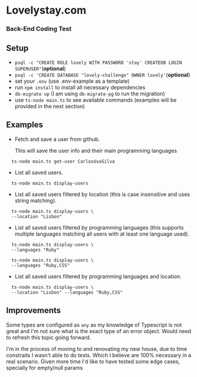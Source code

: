 # Lovelystay.com
### Back-End Coding Test


## Setup
- `psql -c "CREATE ROLE lovely WITH PASSWORD 'stay' CREATEDB LOGIN SUPERUSER"`(**optional**)
- `psql -c 'CREATE DATABASE "lovely-challenge" OWNER lovely'`(**optional**)
- set your `.env` (use .env-example as a template)
- run `npm install` to install all necessary dependencies
- `db-migrate up` (I am using `db-migrate-pg` to run the migration)
- use `ts-node main.ts` to see available commands (examples will be provided in the next section)


## Examples

- Fetch and save a user from github.

  This will save the user info and their main programming languages
```
  ts-node main.ts get-user CarlosUvaSilva
```

- List all saved users.

```
  ts-node main.ts display-users
```

- List all saved users filtered by location (this is case insensitive and uses string matching).

```
  ts-node main.ts display-users \
  --location "Lisbon"
```

- List all saved users filtered by programming languages (this supports multiple languages matching all users with at least one language used).

```
  ts-node main.ts display-users \
  --languages "Ruby"
```
```
  ts-node main.ts display-users \
  --languages "Ruby,CSS"
```

- List all saved users filtered by programming languages and location.
```
  ts-node main.ts display-users \
  --location "Lisbon" --languages "Ruby,CSS"
```

## Improvements
Some types are configured as `any` as my knowledge of Typescript is not great and I'm not sure what is the exact type of an error object. Would need to refresh this topic going forward.

I'm in the process of moving to and renovating my new house, due to time constraits I wasn't able to do tests. Which I believe are 100% necessary in a real scenario. Given more time I'd like to have tested some edge cases, specially for empty/null params
